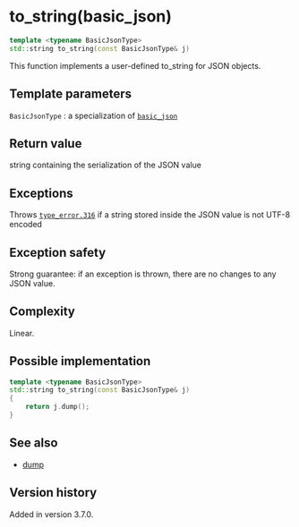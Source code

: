 # to_string(basic_json)

```cpp
template <typename BasicJsonType>
std::string to_string(const BasicJsonType& j)
```

This function implements a user-defined to_string for JSON objects.

## Template parameters

`BasicJsonType`
:   a specialization of [`basic_json`](index.md)

## Return value

string containing the serialization of the JSON value

## Exceptions

Throws [`type_error.316`](../../home/exceptions.md#jsonexceptiontype_error316) if a string stored inside the JSON value
is not UTF-8 encoded

## Exception safety

Strong guarantee: if an exception is thrown, there are no changes to any JSON value.

## Complexity

Linear.

## Possible implementation

```cpp
template <typename BasicJsonType>
std::string to_string(const BasicJsonType& j)
{
    return j.dump();
}
```

## See also

- [dump](dump.md)

## Version history

Added in version 3.7.0.
